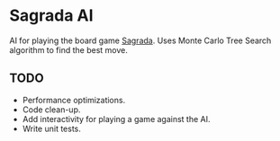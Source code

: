 # Sagrada AI

AI for playing the board game [Sagrada](https://floodgategames.com/Sagrada/). Uses Monte Carlo Tree Search algorithm to find the best move.

## TODO
- Performance optimizations.
- Code clean-up.
- Add interactivity for playing a game against the AI.
- Write unit tests.

